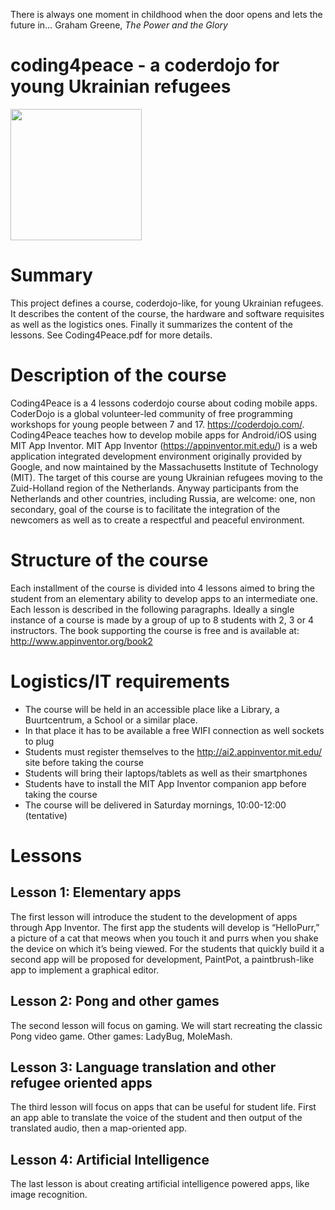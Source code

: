 There is always one moment in childhood when the door opens and lets the future in…
Graham Greene, <i>The Power and the Glory</i>

# coding4peace - a coderdojo for young Ukrainian refugees
<img src="http://3.bp.blogspot.com/-O91YlyJgieA/UIx5LHgVC1I/AAAAAAAAB4s/TH9i_5Y59GU/s1600/smalltalk.png"  width="210" height="210">

# Summary
This project defines a course, coderdojo-like, for young Ukrainian refugees. It describes the content of the course, the hardware and software requisites as well as the logistics ones. Finally it summarizes the content of the lessons. See Coding4Peace.pdf for more details.
# Description of the course
Coding4Peace is a 4 lessons coderdojo course about coding mobile apps. 
CoderDojo is a global volunteer-led community of free programming workshops for young people between 7 and 17. https://coderdojo.com/.
Coding4Peace teaches how to develop mobile apps for Android/iOS using MIT App Inventor.
MIT App Inventor (https://appinventor.mit.edu/) is a web application integrated development environment originally provided by Google, and now maintained by the Massachusetts Institute of Technology (MIT). 
The target of this course are young Ukrainian refugees moving to the Zuid-Holland region of the Netherlands. Anyway participants from the Netherlands and other countries, including Russia, are welcome: one, non secondary, goal of the course is to facilitate the integration of the newcomers as well as to create a respectful and peaceful environment.
# Structure of the course
Each installment of the course is divided into 4 lessons aimed to bring the student from an elementary ability to develop apps to an intermediate one.  
Each lesson is described in the following paragraphs. Ideally a single instance of a course is made by a group of up to 8 students with 2, 3 or 4 instructors. The book supporting the course is free and is available at:
http://www.appinventor.org/book2
# Logistics/IT requirements
- The course will be held in an accessible place like a Library, a Buurtcentrum, a School or a similar place.
- In that place it has to be available a free WIFI connection as well sockets to plug 
- Students must register themselves to the http://ai2.appinventor.mit.edu/ site before taking the course
- Students will bring their laptops/tablets as well as their smartphones
- Students have to install the MIT App Inventor companion app before taking the course 
- The course will be delivered in Saturday mornings, 10:00-12:00 (tentative)
# Lessons
## Lesson 1: Elementary apps
The first lesson will introduce the student to the development of apps through App Inventor. The first app the students will develop is “HelloPurr,” a picture of a cat that meows when you touch it and purrs when you shake the device on which it’s being viewed. For the students that quickly build it a second app will be proposed for development, PaintPot, a paintbrush-like app to implement a graphical editor.
## Lesson 2: Pong and other games
The second lesson will focus on gaming. We will start recreating the classic Pong video game. Other games: LadyBug, MoleMash.
## Lesson 3: Language translation and other refugee oriented apps
The third lesson will focus on apps that can be useful for student life. First an app able to translate the voice of the student and then output of the translated audio, then a map-oriented app.
## Lesson 4: Artificial Intelligence
The last lesson is about creating artificial intelligence powered apps, like image recognition.
